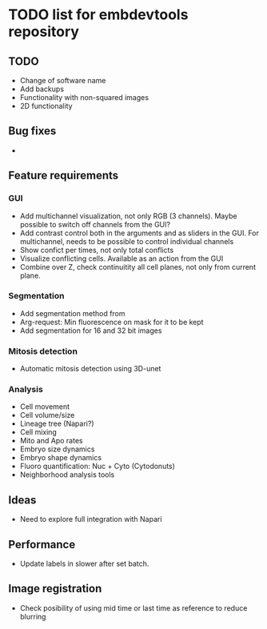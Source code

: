 # TODO list for embdevtools repository

## TODO 

- Change of software name
- Add backups
- Functionality with non-squared images 
- 2D functionality

## Bug fixes
-

## Feature requirements
### GUI
- Add multichannel visualization, not only RGB (3 channels). Maybe possible to switch off channels from the GUI?
- Add contrast control both in the arguments and as sliders in the GUI. For multichannel, needs to be possible to control individual channels
- Show confict per times, not only total conflicts
- Visualize conflicting cells. Available as an action from the GUI
- Combine over Z, check continuitity all cell planes, not only from current plane. 

### Segmentation
- Add segmentation method from 
- Arg-request: Min fluorescence on mask for it to be kept
- Add segmentation for 16 and 32 bit images

### Mitosis detection
- Automatic mitosis detection using 3D-unet

### Analysis
- Cell movement
- Cell volume/size
- Lineage tree (Napari?)
- Cell mixing
- Mito and Apo rates
- Embryo size dynamics
- Embryo shape dynamics
- Fluoro quantification: Nuc + Cyto (Cytodonuts)
- Neighborhood analysis tools

## Ideas
- Need to explore full integration with Napari

## Performance
- Update labels in slower after set batch.

## Image registration 
-  Check posibility of using mid time or last time as reference to reduce blurring 